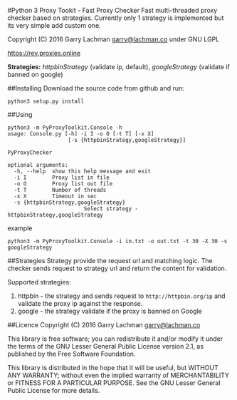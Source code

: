 #Python 3 Proxy Tookit - Fast Proxy Checker
Fast multi-threaded proxy checker based on strategies.
Currently only 1 strategy is implemented but its very simple add custom one.

Copyright (C) 2016 Garry Lachman <garry@lachman.co> under GNU LGPL

https://rev.proxies.online

**Strategies:** *httpbinStrategy* (validate ip, default), *googleStrategy* (validate if banned on google)

##Installing
Download the source code from github and run:

```
python3 setup.py install
```

##Using
```
python3 -m PyProxyToolkit.Console -h
usage: Console.py [-h] -i I -o O [-t T] [-x X]
                   [-s {httpbinStrategy,googleStrategy}]

PyProxyChecker

optional arguments:
  -h, --help  show this help message and exit
  -i I        Proxy list in file
  -o O        Proxy list out file
  -t T        Number of threads
  -x X        Timeout in sec
  -s {httpbinStrategy,googleStrategy}
                        Select strategy - httpbinStrategy,googleStrategy
```
example

```
python3 -m PyProxyToolkit.Console -i in.txt -o out.txt -t 30 -X 30 -s googleStrategy
```

##Strategies
Strategy provide the request url and matching logic.
The checker sends request to strategy url and return the content for validation.

Supported strategies:

 1. httpbin - the strategy and sends request to ```http://httpbin.org/ip``` and validate the proxy ip against the response.
 2. google - the strategy validate if the proxy is banned on Google


##Licence
Copyright (C) 2016 Garry Lachman <garry@lachman.co>

This library is free software; you can redistribute it and/or
modify it under the terms of the GNU Lesser General Public
License version 2.1, as published by the Free Software Foundation.

This library is distributed in the hope that it will be useful,
but WITHOUT ANY WARRANTY; without even the implied warranty of
MERCHANTABILITY or FITNESS FOR A PARTICULAR PURPOSE.  See the GNU
Lesser General Public License for more details.
